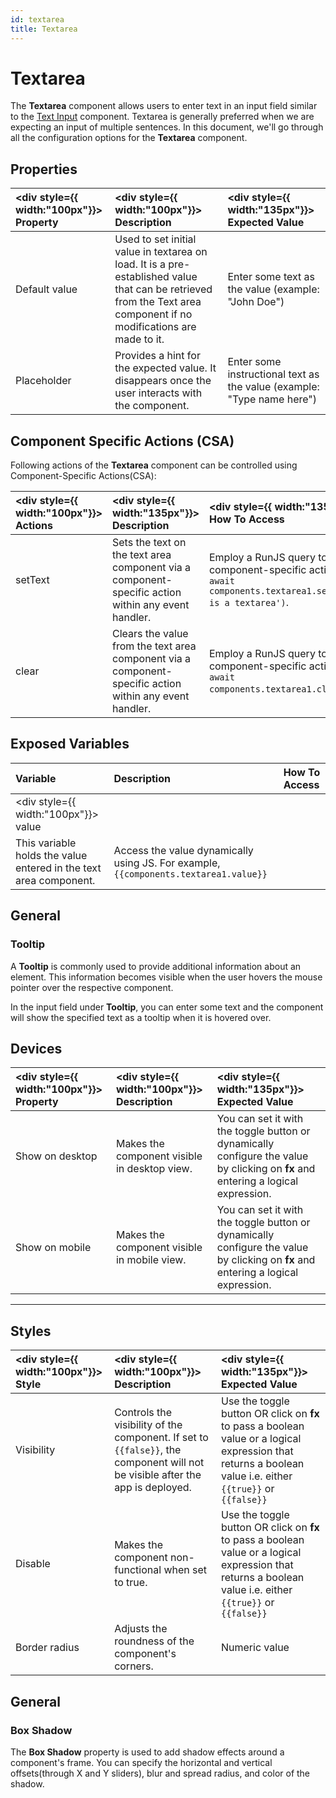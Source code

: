 ```yaml
---
id: textarea
title: Textarea
---
```


# Textarea

The **Textarea** component allows users to enter text in an input field similar to the [Text Input](/docs/widgets/text-input) component. Textarea is generally preferred when we are expecting an input of multiple sentences. In this document, we'll go through all the configuration options for the **Textarea** component.

<div style={{paddingTop:'24px'}}>

## Properties

| <div style={{ width:"100px"}}> Property </div> | <div style={{ width:"100px"}}> Description </div>                                                                                                                   | <div style={{ width:"135px"}}> Expected Value </div>                   |
| :--------------------------------------------- | :------------------------------------------------------------------------------------------------------------------------------------------------------------------ | :--------------------------------------------------------------------- |
| Default value                                  | Used to set initial value in textarea on load. It is a pre-established value that can be retrieved from the Text area component if no modifications are made to it. | Enter some text as the value (example: "John Doe")                     |
| Placeholder                                    | Provides a hint for the expected value. It disappears once the user interacts with the component.                                                                   | Enter some instructional text as the value (example: "Type name here") |

</div>

<div style={{paddingTop:'24px'}}>

## Component Specific Actions (CSA)

Following actions of the **Textarea** component can be controlled using Component-Specific Actions(CSA):

| <div style={{ width:"100px"}}> Actions </div> | <div style={{ width:"135px"}}> Description </div>                                                       | <div style={{ width:"135px"}}> How To Access </div>                                                                            |
| :-------------------------------------------- | :------------------------------------------------------------------------------------------------------ | :----------------------------------------------------------------------------------------------------------------------------- |
| setText                                       | Sets the text on the text area component via a component-specific action within any event handler.      | Employ a RunJS query to execute component-specific actions such as `await components.textarea1.setText('this is a textarea')`. |
| clear                                         | Clears the value from the text area component via a component-specific action within any event handler. | Employ a RunJS query to execute component-specific actions such as `await components.textarea1.clear()`.                       |

</div>

<div style={{paddingTop:'24px'}}>

## Exposed Variables

| Variable                                                          | Description                                                                          | How To Access |
| :---------------------------------------------------------------- | :----------------------------------------------------------------------------------- | :------------ |
| <div style={{ width:"100px"}}> value </div>                       |
| This variable holds the value entered in the text area component. | Access the value dynamically using JS. For example, `{{components.textarea1.value}}` |

</div>

<div style={{paddingTop:'24px'}}>

## General

### Tooltip

A **Tooltip** is commonly used to provide additional information about an element. This information becomes visible when the user hovers the mouse pointer over the respective component.

In the input field under **Tooltip**, you can enter some text and the component will show the specified text as a tooltip when it is hovered over.

</div>

<div style={{paddingTop:'24px'}}>

## Devices

| <div style={{ width:"100px"}}> Property </div> | <div style={{ width:"100px"}}> Description </div> | <div style={{ width:"135px"}}> Expected Value </div>                                                                              |
| :--------------------------------------------- | :------------------------------------------------ | :-------------------------------------------------------------------------------------------------------------------------------- |
| Show on desktop                                | Makes the component visible in desktop view.      | You can set it with the toggle button or dynamically configure the value by clicking on **fx** and entering a logical expression. |
| Show on mobile                                 | Makes the component visible in mobile view.       | You can set it with the toggle button or dynamically configure the value by clicking on **fx** and entering a logical expression. |

</div>

<div style={{paddingTop:'24px'}}>

---

## Styles

| <div style={{ width:"100px"}}> Style </div> | <div style={{ width:"100px"}}> Description </div>                                                                             | <div style={{ width:"135px"}}> Expected Value </div>                                                                                                        |
| :------------------------------------------ | :---------------------------------------------------------------------------------------------------------------------------- | :---------------------------------------------------------------------------------------------------------------------------------------------------------- |
| Visibility                                  | Controls the visibility of the component. If set to `{{false}}`, the component will not be visible after the app is deployed. | Use the toggle button OR click on **fx** to pass a boolean value or a logical expression that returns a boolean value i.e. either `{{true}}` or `{{false}}` |
| Disable                                     | Makes the component non-functional when set to true.                                                                          | Use the toggle button OR click on **fx** to pass a boolean value or a logical expression that returns a boolean value i.e. either `{{true}}` or `{{false}}` |
| Border radius                               | Adjusts the roundness of the component's corners.                                                                             | Numeric value                                                                                                                                               |

</div>

<div style={{paddingTop:'24px'}}>

## General

### Box Shadow

The **Box Shadow** property is used to add shadow effects around a component's frame. You can specify the horizontal and vertical offsets(through X and Y sliders), blur and spread radius, and color of the shadow.

</div>
